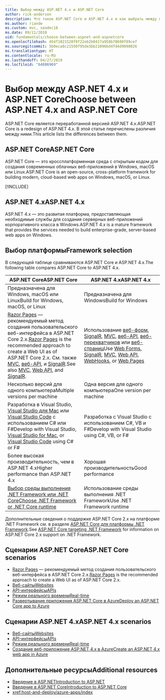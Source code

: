 ```yaml
---
title: Выбор между ASP.NET 4.x и ASP.NET Core
author: rick-anderson
description: Что такое ASP.NET Core и ASP.NET 4.x и как выбрать между ними.
ms.author: riande
ms.custom: mvc, seodec18
ms.date: 09/11/2018
uid: fundamentals/choose-between-aspnet-and-aspnetcore
ms.openlocfilehash: 454f1021520f8f22eb2b0417a958b78690f89cef
ms.sourcegitcommit: 5b0eca8c21550f95de3bb21096bd4fd4d9098026
ms.translationtype: HT
ms.contentlocale: ru-RU
ms.lasthandoff: 04/27/2019
ms.locfileid: "64886969"
---
```

# <a name="choose-between-aspnet-4x-and-aspnet-core"></a><span data-ttu-id="2fc79-103">Выбор между ASP.NET 4.x и ASP.NET Core</span><span class="sxs-lookup"><span data-stu-id="2fc79-103">Choose between ASP.NET 4.x and ASP.NET Core</span></span>

<span data-ttu-id="2fc79-104">ASP.NET Core является переработанной версией ASP.NET 4.x.</span><span class="sxs-lookup"><span data-stu-id="2fc79-104">ASP.NET Core is a redesign of ASP.NET 4.x.</span></span> <span data-ttu-id="2fc79-105">В этой статье перечислены различия между ними.</span><span class="sxs-lookup"><span data-stu-id="2fc79-105">This article lists the differences between them.</span></span>

## <a name="aspnet-core"></a><span data-ttu-id="2fc79-106">ASP.NET Core</span><span class="sxs-lookup"><span data-stu-id="2fc79-106">ASP.NET Core</span></span>

<span data-ttu-id="2fc79-107">ASP.NET Core — это кроссплатформенная среда с открытым кодом для создания современных облачных веб-приложений в Windows, macOS или Linux.</span><span class="sxs-lookup"><span data-stu-id="2fc79-107">ASP.NET Core is an open-source, cross-platform framework for building modern, cloud-based web apps on Windows, macOS, or Linux.</span></span>

[!INCLUDE[](~/includes/benefits.md)]

## <a name="aspnet-4x"></a><span data-ttu-id="2fc79-108">ASP.NET 4.x</span><span class="sxs-lookup"><span data-stu-id="2fc79-108">ASP.NET 4.x</span></span>

<span data-ttu-id="2fc79-109">ASP.NET 4.x — это развитая платформа, предоставляющая необходимые службы для создания серверных веб-приложений корпоративного класса в Windows.</span><span class="sxs-lookup"><span data-stu-id="2fc79-109">ASP.NET 4.x is a mature framework that provides the services needed to build enterprise-grade, server-based web apps on Windows.</span></span>

## <a name="framework-selection"></a><span data-ttu-id="2fc79-110">Выбор платформы</span><span class="sxs-lookup"><span data-stu-id="2fc79-110">Framework selection</span></span>

<span data-ttu-id="2fc79-111">В следующей таблице сравниваются ASP.NET Core и ASP.NET 4.x.</span><span class="sxs-lookup"><span data-stu-id="2fc79-111">The following table compares ASP.NET Core to ASP.NET 4.x.</span></span>

| <span data-ttu-id="2fc79-112">ASP.NET Core</span><span class="sxs-lookup"><span data-stu-id="2fc79-112">ASP.NET Core</span></span> | <span data-ttu-id="2fc79-113">ASP.NET 4.x</span><span class="sxs-lookup"><span data-stu-id="2fc79-113">ASP.NET 4.x</span></span> |
|---|---|
|<span data-ttu-id="2fc79-114">Предназначена для Windows, macOS или Linux</span><span class="sxs-lookup"><span data-stu-id="2fc79-114">Build for Windows, macOS, or Linux</span></span>|<span data-ttu-id="2fc79-115">Предназначена для Windows</span><span class="sxs-lookup"><span data-stu-id="2fc79-115">Build for Windows</span></span>|
|<span data-ttu-id="2fc79-116">[Razor Pages](xref:razor-pages/index) — рекомендуемый метод создания пользовательского веб-интерфейса в ASP.NET Core 2.x.</span><span class="sxs-lookup"><span data-stu-id="2fc79-116">[Razor Pages](xref:razor-pages/index) is the recommended approach to create a Web UI as of ASP.NET Core 2.x.</span></span> <span data-ttu-id="2fc79-117">См. также [MVC](xref:mvc/overview), [веб-API](xref:tutorials/first-web-api), и [SignalR](xref:signalr/introduction).</span><span class="sxs-lookup"><span data-stu-id="2fc79-117">See also [MVC](xref:mvc/overview), [Web API](xref:tutorials/first-web-api), and [SignalR](xref:signalr/introduction).</span></span>|<span data-ttu-id="2fc79-118">Использование [веб-форм](/aspnet/web-forms), [SignalR](/aspnet/signalr), [MVC](/aspnet/mvc), [веб-API](/aspnet/web-api/), [веб-перехватчиков](/aspnet/webhooks/) или [веб-страниц](/aspnet/web-pages)</span><span class="sxs-lookup"><span data-stu-id="2fc79-118">Use [Web Forms](/aspnet/web-forms), [SignalR](/aspnet/signalr), [MVC](/aspnet/mvc), [Web API](/aspnet/web-api/), [WebHooks](/aspnet/webhooks/), or [Web Pages](/aspnet/web-pages)</span></span>|
|<span data-ttu-id="2fc79-119">Несколько версий для одного компьютера</span><span class="sxs-lookup"><span data-stu-id="2fc79-119">Multiple versions per machine</span></span>|<span data-ttu-id="2fc79-120">Одна версия для одного компьютера</span><span class="sxs-lookup"><span data-stu-id="2fc79-120">One version per machine</span></span>|
|<span data-ttu-id="2fc79-121">Разработка в Visual Studio, [Visual Studio для Mac](https://visualstudio.microsoft.com/vs/mac/) или [Visual Studio Code](https://code.visualstudio.com/) с использованием C# или F#</span><span class="sxs-lookup"><span data-stu-id="2fc79-121">Develop with Visual Studio, [Visual Studio for Mac](https://visualstudio.microsoft.com/vs/mac/), or [Visual Studio Code](https://code.visualstudio.com/) using C# or F#</span></span>|<span data-ttu-id="2fc79-122">Разработка с Visual Studio с использованием C#, VB и F#</span><span class="sxs-lookup"><span data-stu-id="2fc79-122">Develop with Visual Studio using C#, VB, or F#</span></span>|
|<span data-ttu-id="2fc79-123">Более высокая производительность, чем в ASP.NET 4.x</span><span class="sxs-lookup"><span data-stu-id="2fc79-123">Higher performance than ASP.NET 4.x</span></span>|<span data-ttu-id="2fc79-124">Хорошая производительность</span><span class="sxs-lookup"><span data-stu-id="2fc79-124">Good performance</span></span>|
|[<span data-ttu-id="2fc79-125">Выбор среды выполнения .NET Framework или .NET Core</span><span class="sxs-lookup"><span data-stu-id="2fc79-125">Choose .NET Framework or .NET Core runtime</span></span>](/dotnet/standard/choosing-core-framework-server)|<span data-ttu-id="2fc79-126">Использование среды выполнения .NET Framework</span><span class="sxs-lookup"><span data-stu-id="2fc79-126">Use .NET Framework runtime</span></span>|

<span data-ttu-id="2fc79-127">Дополнительные сведения о поддержке ASP.NET Core 2.x на платформе .NET Framework см. в разделе [ASP.NET Core для платформы .NET Framework](xref:index#target-framework).</span><span class="sxs-lookup"><span data-stu-id="2fc79-127">See [ASP.NET Core targeting .NET Framework](xref:index#target-framework) for information on ASP.NET Core 2.x support on .NET Framework.</span></span>

## <a name="aspnet-core-scenarios"></a><span data-ttu-id="2fc79-128">Сценарии ASP.NET Core</span><span class="sxs-lookup"><span data-stu-id="2fc79-128">ASP.NET Core scenarios</span></span>

* <span data-ttu-id="2fc79-129">[Razor Pages](xref:razor-pages/index) — рекомендуемый метод создания пользовательского веб-интерфейса в ASP.NET Core 2.x.</span><span class="sxs-lookup"><span data-stu-id="2fc79-129">[Razor Pages](xref:razor-pages/index) is the recommended approach to create a Web UI as of ASP.NET Core 2.x.</span></span>
* [<span data-ttu-id="2fc79-130">Веб-сайты</span><span class="sxs-lookup"><span data-stu-id="2fc79-130">Websites</span></span>](xref:tutorials/first-mvc-app/index)
* [<span data-ttu-id="2fc79-131">API-интерфейсы</span><span class="sxs-lookup"><span data-stu-id="2fc79-131">APIs</span></span>](xref:tutorials/first-web-api)
* [<span data-ttu-id="2fc79-132">Режим реального времени</span><span class="sxs-lookup"><span data-stu-id="2fc79-132">Real-time</span></span>](xref:signalr/index)
* [<span data-ttu-id="2fc79-133">Развертывание приложения ASP.NET Core в Azure</span><span class="sxs-lookup"><span data-stu-id="2fc79-133">Deploy an ASP.NET Core app to Azure</span></span>](/azure/app-service/app-service-web-get-started-dotnet)

## <a name="aspnet-4x-scenarios"></a><span data-ttu-id="2fc79-134">Сценарии ASP.NET 4.x</span><span class="sxs-lookup"><span data-stu-id="2fc79-134">ASP.NET 4.x scenarios</span></span>

* [<span data-ttu-id="2fc79-135">Веб-сайты</span><span class="sxs-lookup"><span data-stu-id="2fc79-135">Websites</span></span>](/aspnet/mvc)
* [<span data-ttu-id="2fc79-136">API-интерфейсы</span><span class="sxs-lookup"><span data-stu-id="2fc79-136">APIs</span></span>](/aspnet/web-api)
* [<span data-ttu-id="2fc79-137">Режим реального времени</span><span class="sxs-lookup"><span data-stu-id="2fc79-137">Real-time</span></span>](/aspnet/signalr)
* [<span data-ttu-id="2fc79-138">Создание веб-приложение ASP.NET 4.x в Azure</span><span class="sxs-lookup"><span data-stu-id="2fc79-138">Create an ASP.NET 4.x web app in Azure</span></span>](/azure/app-service/app-service-web-get-started-dotnet-framework)

## <a name="additional-resources"></a><span data-ttu-id="2fc79-139">Дополнительные ресурсы</span><span class="sxs-lookup"><span data-stu-id="2fc79-139">Additional resources</span></span>

* [<span data-ttu-id="2fc79-140">Введение в ASP.NET</span><span class="sxs-lookup"><span data-stu-id="2fc79-140">Introduction to ASP.NET</span></span>](/aspnet/overview)
* [<span data-ttu-id="2fc79-141">Введение в ASP.NET Core</span><span class="sxs-lookup"><span data-stu-id="2fc79-141">Introduction to ASP.NET Core</span></span>](xref:index)
* <xref:host-and-deploy/azure-apps/index>

